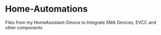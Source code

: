 # Home-Automations
Files from my HomeAssistant-Device to Integrate SMA Devices, EVCC and other components
